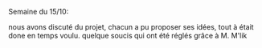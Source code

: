 Semaine du 15/10:

nous avons discuté du projet, chacun a pu proposer ses idées, tout à était done en temps voulu. quelque soucis qui ont été réglés grâce à M. M'lik
 
